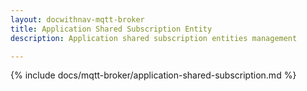 ```yaml
---
layout: docwithnav-mqtt-broker
title: Application Shared Subscription Entity
description: Application shared subscription entities management

---
```


{% include docs/mqtt-broker/application-shared-subscription.md %}